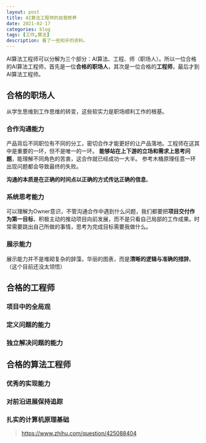 ```yaml
---
layout: post
title: AI算法工程师的自我修养
date: 2021-02-17
categories: blog
tags: [工作,算法]
description: 看了一些知乎的资料。
---
```

AI算法工程师可以分解为三个部分：AI算法、工程、师（职场人）。所以一位合格的AI算法工程师，首先是一位**合格的职场人**，其次是一位合格的**工程师**，最后才到AI算法工程师。

## 合格的职场人
从学生思维到工作思维的转变，这些软实力是职场顺利工作的根基。

### 合作沟通能力
产品背后不同职位有不同的分工，密切合作才能更好的让产品落地。工程师在这其中是重要的一环，但不是唯一的一环。
**能够站在上下游的立场和需求上思考问题**，能理解不同角色的苦衷，这合作就已经成功一大半。
参考木桶原理任意一环出现问题都会导致最终的失败。

**沟通的本质是在正确的时间点以正确的方式传达正确的信息**。

### 系统思考能力
可以理解为Owner意识，不管沟通合作中遇到什么问题，我们都要把**项目交付作为第一目标**，积极主动的推动项目向前发展，而不是只看自己局部的工作成果。时常需要跳出自己所做的事情，思考为完成目标需要我做什么。

### 展示能力
展示能力并不是堆砌复杂的辞藻，华丽的图表，而是**清晰的逻辑与准确的措辞**。（这个目前还没太领悟）

## 合格的工程师

### 项目中的全局观
### 定义问题的能力
### 独立解决问题的能力

## 合格的算法工程师

### 优秀的实现能力
### 对前沿进展保持追踪
### 扎实的计算机原理基础


> https://www.zhihu.com/question/425088404
